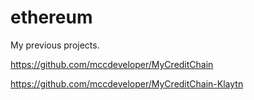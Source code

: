 # ethereum

My previous projects.

https://github.com/mccdeveloper/MyCreditChain

https://github.com/mccdeveloper/MyCreditChain-Klaytn

